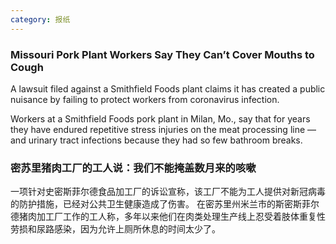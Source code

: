 ```yaml
---
category: 报纸
---
```

### Missouri Pork Plant Workers Say They Can’t Cover Mouths to Cough
A lawsuit filed against a Smithfield Foods plant claims it has created a public nuisance by failing to protect workers from coronavirus infection.

Workers at a Smithfield Foods pork plant in Milan, Mo., say that for years they have endured repetitive stress injuries on the meat processing line — and urinary tract infections because they had so few bathroom breaks.

### 密苏里猪肉工厂的工人说：我们不能掩盖数月来的咳嗽
一项针对史密斯菲尔德食品加工厂的诉讼宣称，该工厂不能为工人提供对新冠病毒的防护措施，已经对公共卫生健康造成了伤害。
在密苏里州米兰市的斯密斯菲尔德猪肉加工厂工作的工人称，多年以来他们在肉类处理生产线上忍受着肢体重复性劳损和尿路感染，因为允许上厕所休息的时间太少了。
